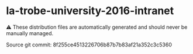 # la-trobe-university-2016-intranet

:warning: These distribution files are automatically generated and should never be manually managed.

Source git commit: 8f255ce4513226706b87b7b83af21a352c3c5360
